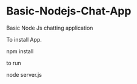 # Basic-Nodejs-Chat-App
Basic Node Js chatting application


To install App.

npm install

to run 

node server.js


